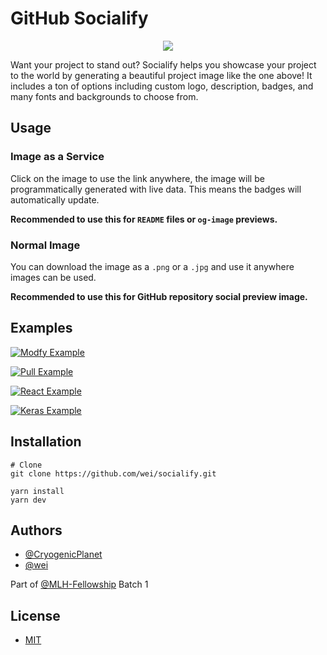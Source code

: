 # GitHub Socialify

<p align="center">
  <img src="https://socialify.git.ci/wei/socialify/png?theme=Dark&language=1&owner=0&description=1&pattern=Charlie+Brown&issues=1&pulls=1&font=Inter&logo=https%3A%2F%2Fstatic.mlh.io%2Fbrand-assets%2Flogo%2Fofficial%2Fmlh-logo-white.svg">
</p>

Want your project to stand out? Socialify helps you showcase your project to the world by generating a beautiful project image like the one above! It includes a ton of options including custom logo, description, badges, and many fonts and backgrounds to choose from.

## Usage

### Image as a Service

Click on the image to use the link anywhere, the image will be programmatically generated with live data. This means the badges will automatically update.

**Recommended to use this for `README` files or `og-image` previews.**

### Normal Image

You can download the image as a `.png` or a `.jpg` and use it anywhere images can be used.

**Recommended to use this for GitHub repository social preview image.**

## Examples

[![Modfy Example](https://socialify.git.ci/modfy/modfy.video/png?theme=Dark&logo=https%3A%2F%2Fmodfy.video%2Fimages%2Flogo.png&language=1&pulls=1&issues=1&forks=1&description=1&owner=1&pattern=Plus)](https://socialify.git.ci/modfy/modfy.video?theme=Dark&logo=https://modfy.video/images/logo.png&language=1&pulls=1&issues=1&forks=1&description=1&owner=1&pattern=Plus)

[![Pull Example](https://socialify.git.ci/wei/pull/png?owner=1&theme=Light&language=1&forks=1&issues=0&description=1&pattern=Circuit+Board&font=Source+Code+Pro&logo=https%3A%2F%2Fupload.wikimedia.org%2Fwikipedia%2Fcommons%2Fthumb%2F8%2F87%2FOcticons-git-pull-request.svg%2F1200px-Octicons-git-pull-request.svg.png)](https://socialify.git.ci/wei/pull?owner=1&theme=Light&language=1&forks=1&issues=0&description=1&pattern=Circuit+Board&font=Source+Code+Pro&logo=https%3A%2F%2Fupload.wikimedia.org%2Fwikipedia%2Fcommons%2Fthumb%2F8%2F87%2FOcticons-git-pull-request.svg%2F1200px-Octicons-git-pull-request.svg.png)

[![React Example](https://socialify.git.ci/facebook/react/png?theme=Dark&pattern=Formal+Invitation&owner=1&pulls=1&language=0&font=Alike&logo=https%3A%2F%2Fupload.wikimedia.org%2Fwikipedia%2Fcommons%2Fthumb%2Fa%2Fa7%2FReact-icon.svg%2F800px-React-icon.svg.png&forks=0&description=1)](https://socialify.git.ci/facebook/react?theme=Dark&pattern=Formal+Invitation&owner=1&pulls=1&language=0&font=Alike&logo=https%3A%2F%2Fupload.wikimedia.org%2Fwikipedia%2Fcommons%2Fthumb%2Fa%2Fa7%2FReact-icon.svg%2F800px-React-icon.svg.png&forks=0&description=1)

[![Keras Example](https://socialify.git.ci/keras-team/keras/png?language=1&pattern=Charlie+Brown&font=Alike&owner=1&logo=https%3A%2F%2Fcamo.githubusercontent.com%2F0d08dc4f9466d347e8d28a951ea51e3430c6f92c%2F68747470733a2f2f73332e616d617a6f6e6177732e636f6d2f6b657261732e696f2f696d672f6b657261732d6c6f676f2d323031382d6c617267652d313230302e706e67&description=1)](https://socialify.git.ci/keras-team/keras?language=1&pattern=Charlie+Brown&font=Alike&owner=1&logo=https%3A%2F%2Fcamo.githubusercontent.com%2F0d08dc4f9466d347e8d28a951ea51e3430c6f92c%2F68747470733a2f2f73332e616d617a6f6e6177732e636f6d2f6b657261732e696f2f696d672f6b657261732d6c6f676f2d323031382d6c617267652d313230302e706e67&description=1)

## Installation

```shell
# Clone
git clone https://github.com/wei/socialify.git

yarn install
yarn dev
```

## Authors

- [@CryogenicPlanet](https://github.com/CryogenicPlanet)
- [@wei](https://github.com/wei)

Part of [@MLH-Fellowship](https://github.com/MLH-Fellowship) Batch 1

## License

- [MIT](https://wei.mit-license.org)
